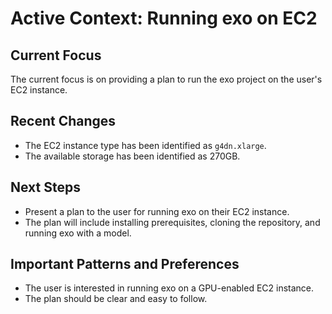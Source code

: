 # Active Context: Running exo on EC2

## Current Focus

The current focus is on providing a plan to run the exo project on the user's EC2 instance.

## Recent Changes

- The EC2 instance type has been identified as `g4dn.xlarge`.
- The available storage has been identified as 270GB.

## Next Steps

- Present a plan to the user for running exo on their EC2 instance.
- The plan will include installing prerequisites, cloning the repository, and running exo with a model.

## Important Patterns and Preferences

- The user is interested in running exo on a GPU-enabled EC2 instance.
- The plan should be clear and easy to follow.
